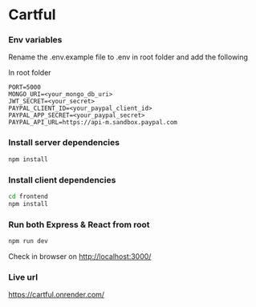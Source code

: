 # Cartful

### Env variables

Rename the .env.example file to .env in root folder and add the following

In root folder
```
PORT=5000
MONGO_URI=<your_mongo_db_uri>
JWT_SECRET=<your_secret>
PAYPAL_CLIENT_ID=<your_paypal_client_id>
PAYPAL_APP_SECRET=<your_paypal_secret>
PAYPAL_API_URL=https://api-m.sandbox.paypal.com
```

### Install server dependencies

```bash
npm install
```

### Install client dependencies

```bash
cd frontend
npm install
```

### Run both Express & React from root

```bash
npm run dev
```

Check in browser on [http://localhost:3000/](http://localhost:3000/)


### Live url

https://cartful.onrender.com/
